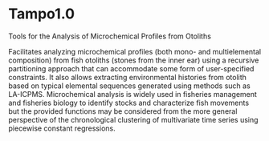 # Tampo1.0
Tools for the Analysis of Microchemical Profiles from Otoliths

Facilitates analyzing microchemical profiles (both mono- and multielemental composition) from fish otoliths (stones from the inner ear) using a recursive partitioning approach that can accommodate some form of user-specified constraints. It also allows extracting environmental histories from otolith based on typical elemental sequences generated using methods such as LA-ICPMS. Microchemical analysis is widely used in fisheries management and fisheries biology to identify stocks and characterize fish movements but the provided functions may be considered from the more general perspective of the chronological clustering of multivariate time series using piecewise constant regressions.
